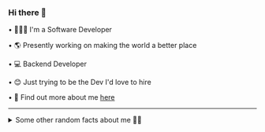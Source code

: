 ### Hi there 👋


 • 👨🏾‍💻 I'm a Software Developer
 
 • 🌎 Presently working on making the world a better place
 
 • 💻 Backend Developer
 
 • 😊 Just trying to be the Dev I'd love to hire
 
 • 🚀 Find out more about me [here](https://linktr.ee/oladipo_codes)
 
------------------
 <details> <summary> Some other random facts about me 💪🏽</summary>
 </br>
 
 
 • I enjoy snapping beautful pictures
 
 • Music is my go-to for every task I'm up for
 
 • I love cinematography
 
 • I make what I want happen 💆🏻‍♂️
 
 [![Oladipo's GitHub stats](https://github-readme-stats.vercel.app/api?username=adesiyanoladipo)](https://github-readme-stats.vercel.app/api?username=adesiyanoladipo)
 
 <div align="center"> <i> Message me on my socials! I am open to <b>Anything</b> under the blue sky </i>😊
 
[![facebook-line (1)](https://user-images.githubusercontent.com/63419117/139138559-88eaf5c1-192a-4a3f-baeb-0f85c00bedbd.png)](https://mbasic.beta.facebook.com/Oladipo2006?ref_component=mbasic_home_header&ref_page=%2Fwap%2Fhome.php&refid=8)
[![twitter-line](https://user-images.githubusercontent.com/63419117/139138982-108f761b-dba2-4f1f-b01c-aaf3d862dd1c.png)](https://twitter.com/oladipo__codes?lang=en)
[![linkedin-fill](https://user-images.githubusercontent.com/63419117/139138742-97fd23f3-b0c0-4053-972c-f21a94a0cf96.png)](https://www.linkedin.com/in/oladipo-adesiyan/) </center>
</div> </details>

